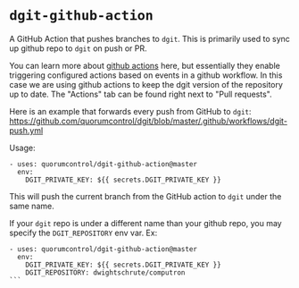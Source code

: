 # `dgit-github-action`

A GitHub Action that pushes branches to `dgit`.  This is primarily used to sync up github repo to `dgit` on push or PR.

You can learn more about [github actions](https://help.github.com/en/actions) here, but essentially they enable triggering configured actions based on events in a github workflow.  In this case we are using github actions to keep the dgit version of the repository up to date.  The "Actions" tab can be found right next to "Pull requests".

Here is an example that forwards every push from GitHub to `dgit`:
https://github.com/quorumcontrol/dgit/blob/master/.github/workflows/dgit-push.yml

Usage:
```
- uses: quorumcontrol/dgit-github-action@master
  env:
    DGIT_PRIVATE_KEY: ${{ secrets.DGIT_PRIVATE_KEY }}
```

This will push the current branch from the GitHub action to `dgit` under the same name.

If your `dgit` repo is under a different name than your github repo, you may specify the `DGIT_REPOSITORY` env var. Ex:
````
- uses: quorumcontrol/dgit-github-action@master
  env:
    DGIT_PRIVATE_KEY: ${{ secrets.DGIT_PRIVATE_KEY }}
    DGIT_REPOSITORY: dwightschrute/computron
```